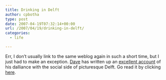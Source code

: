 ```yaml
---
title: Drinking in Delft
author: cpbotha
type: post
date: 2007-04-19T07:32:14+00:00
url: /2007/04/19/drinking-in-delft/
categories:
  - life

---
```

Err, I don&#8217;t usually link to the same weblog again in such a short time, but I just had to make an exception. [Dave][1] has written up an [excellent account][2] of his dalliance with the social side of picturesque Delft. Go read it by clicking [here][3].

 [1]: http://veryflatcat.com/ "Link to Dave's weblog."
 [2]: http://veryflatcat.com/2007/04/18/drinking-in-delft-or-zen-and-the-art-of-bicycle-riding/ "zen and the art of bicycle riding."
 [3]: http://veryflatcat.com/2007/04/18/drinking-in-delft-or-zen-and-the-art-of-bicycle-riding/ "drinking in delft"